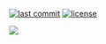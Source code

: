 [![last commit](https://img.shields.io/github/last-commit/SantosVilanculos/laravel-boilerplate)](https://github.com/SantosVilanculos/annotation/commits/main)
[![license](https://img.shields.io/github/license/SantosVilanculos/laravel-boilerplate)](https://github.com/SantosVilanculos/annotaion/blob/main/LICENSE)

![](./screenshot.jpg)
